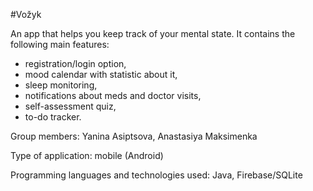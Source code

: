 #Vožyk

An app that helps you keep track of your mental state. 
It contains the following main features: 
   - registration/login option,
   - mood calendar with statistic about it,
   - sleep monitoring,
   - notifications about meds and doctor visits,
   - self-assessment quiz,
   - to-do tracker.
   
   
Group members: Yanina Asiptsova, Anastasiya Maksimenka

Type of application: mobile (Android) 

Programming languages and technologies used: Java, Firebase/SQLite
